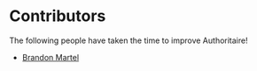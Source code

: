 # Contributors

The following people have taken the time to improve Authoritaire!

* [Brandon Martel](https://github.com/bmartel)